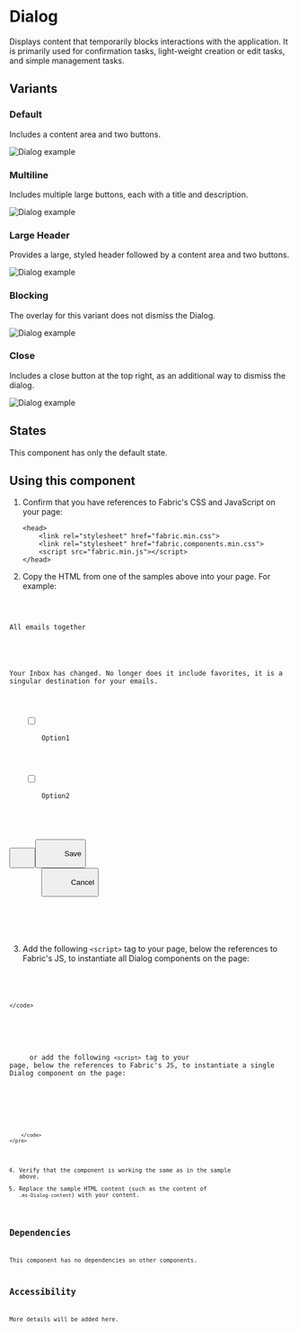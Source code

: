 # Dialog
Displays content that temporarily blocks interactions with the application. It is primarily used for confirmation tasks, light-weight creation or edit tasks, and simple management tasks.

## Variants

### Default
Includes a content area and two buttons.




![Dialog example](https://raw.githubusercontent.com/OfficeDev/office-ui-fabric-js/master/ghdocs/component_images/Dialog-default.png)


### Multiline
Includes multiple large buttons, each with a title and description.



![Dialog example](https://raw.githubusercontent.com/OfficeDev/office-ui-fabric-js/master/ghdocs/component_images/Dialog-multiline.png)


### Large Header
Provides a large, styled header followed by a content area and two buttons.



![Dialog example](https://raw.githubusercontent.com/OfficeDev/office-ui-fabric-js/master/ghdocs/component_images/Dialog-largeheader.png)


### Blocking
The overlay for this variant does not dismiss the Dialog.



![Dialog example](https://raw.githubusercontent.com/OfficeDev/office-ui-fabric-js/master/ghdocs/component_images/Dialog-blocking.png)


### Close
Includes a close button at the top right, as an additional way to dismiss the dialog.



![Dialog example](https://raw.githubusercontent.com/OfficeDev/office-ui-fabric-js/master/ghdocs/component_images/Dialog-close.png)


## States
This component has only the default state.

## Using this component
1. Confirm that you have references to Fabric's CSS and JavaScript on your page:
    ```
    <head>
        <link rel="stylesheet" href="fabric.min.css">
        <link rel="stylesheet" href="fabric.components.min.css">
        <script src="fabric.min.js"></script>
    </head>
    ```
2. Copy the HTML from one of the samples above into your page. For example:

<pre>
    <code> 
<div class="ms-Dialog ">
    <div class="ms-Dialog-title">All emails together</div>
    <div class="ms-Dialog-content">
        <p class="ms-Dialog-subText">Your Inbox has changed. No longer does it include favorites, it is a singular destination for your emails.</p>

<div class="ms-CheckBox"> 
    <input tabindex="-1" type="checkbox" class="ms-CheckBox-input">
    <label role="checkbox"
        class="ms-CheckBox-field"
        tabindex="0"
        aria-checked="false"
        name="checkboxa">
        <span class="ms-Label">Option1</span>
    </label>
</div>          

<div class="ms-CheckBox"> 
    <input tabindex="-1" type="checkbox" class="ms-CheckBox-input">
    <label role="checkbox"
        class="ms-CheckBox-field"
        tabindex="0"
        aria-checked="false"
        name="checkboxa">
        <span class="ms-Label">Option2</span>
    </label>
</div>
</div>

    <div class="ms-Dialog-actions"><button class="ms-Button ms-Dialog-action ms-Button--primary">
        <button class="ms-Button ms-Dialog-action">
            <span class="ms-Button-label">Save</span>
        </button>          
        <button class="ms-Button ms-Dialog-action">
            <span class="ms-Button-label">Cancel</span>
    </button>
    </div>
</div>

    </code>
</pre>

3. Add the following `<script>` tag to your page, below the references to Fabric's JS, to instantiate all Dialog components on the page:

<pre>
    <code>
 <script type="text/javascript">
    var DialogElements = document.querySelectorAll(".ms-Dialog");
    var DialogComponents = [];
    for (var i = 0; i < DialogElements.length; i++) {
        (function(){
            DialogComponents[i] = new fabric['Dialog'](DialogElements[i]);
        }());
    }
</script>
    </code>
</pre>

     or add the following `<script>` tag to your page, below the references to Fabric's JS, to instantiate a single Dialog component on the page:

   <pre>
        <code>
     <script type="text/javascript">
    var DialogElement = document.querySelector(".ms-Dialog");
    var dialogComponent = new fabric['Dialog'](DialogElement);
</script>
        </code>
    </pre>
    
4. Verify that the component is working the same as in the sample above.
5. Replace the sample HTML content (such as the content of `.ms-Dialog-content`) with your content.

## Dependencies
This component has no dependencies on other components.

## Accessibility
More details will be added here.